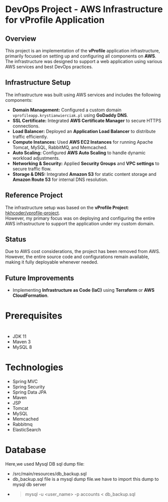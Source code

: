 # DevOps Project - AWS Infrastructure for vProfile Application  

## Overview  
This project is an implementation of the **vProfile** application infrastructure, primarily focused on setting up and configuring all components on **AWS**. The infrastructure was designed to support a web application using various AWS services and best DevOps practices.  

## Infrastructure Setup  
The infrastructure was built using AWS services and includes the following components:  
- **Domain Management:** Configured a custom domain `vprofileapp.krystianwierciak.pl` using **GoDaddy DNS**.  
- **SSL Certificate:** Integrated **AWS Certificate Manager** to secure HTTPS connections.  
- **Load Balancer:** Deployed an **Application Load Balancer** to distribute traffic efficiently.  
- **Compute Instances:** Used **AWS EC2 Instances** for running Apache Tomcat, MySQL, RabbitMQ, and Memcached.  
- **Auto Scaling:** Configured **AWS Auto Scaling** to handle dynamic workload adjustments.  
- **Networking & Security:** Applied **Security Groups** and **VPC settings** to secure traffic flow.  
- **Storage & DNS:** Integrated **Amazon S3** for static content storage and **Amazon Route 53** for internal DNS resolution.  

## Reference Project  
The infrastructure setup was based on the **vProfile Project**: [hkhcoder/vprofile-project](https://github.com/hkhcoder/vprofile-project).  
However, my primary focus was on deploying and configuring the entire AWS infrastructure to support the application under my custom domain.  

## Status  
Due to AWS cost considerations, the project has been removed from AWS. However, the entire source code and configurations remain available, making it fully deployable whenever needed.  

## Future Improvements  
- Implementing **Infrastructure as Code (IaC)** using **Terraform** or **AWS CloudFormation**.    


# Prerequisites
#
- JDK 11 
- Maven 3 
- MySQL 8

# Technologies 
- Spring MVC
- Spring Security
- Spring Data JPA
- Maven
- JSP
- Tomcat
- MySQL
- Memcached
- Rabbitmq
- ElasticSearch
# Database
Here,we used Mysql DB 
sql dump file:
- /src/main/resources/db_backup.sql
- db_backup.sql file is a mysql dump file.we have to import this dump to mysql db server
- > mysql -u <user_name> -p accounts < db_backup.sql


